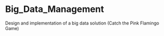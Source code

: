 # Big_Data_Management
Design and implementation of a big data solution (Catch the Pink Flamingo Game)
